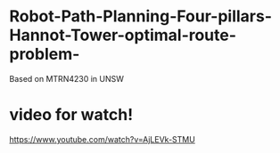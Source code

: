 # Robot-Path-Planning-Four-pillars-Hannot-Tower-optimal-route-problem-
Based on MTRN4230 in UNSW
# video for watch!
https://www.youtube.com/watch?v=AjLEVk-STMU

